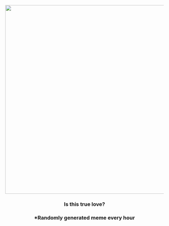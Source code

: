 <p align="center">
        <img src="https://i.redd.it/knkw4cbbw6891.gif" width="600" height="600">
        </p>
        <h3 align="center">Is this true love?</h3>
        <h3 align="center">*Randomly generated meme every hour</h3>
    